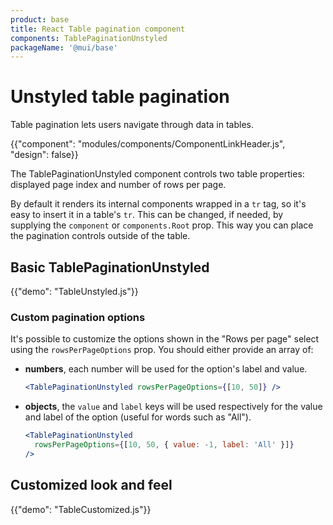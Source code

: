 ```yaml
---
product: base
title: React Table pagination component
components: TablePaginationUnstyled
packageName: '@mui/base'
---
```


# Unstyled table pagination

<p class="description">Table pagination lets users navigate through data in tables.</p>

{{"component": "modules/components/ComponentLinkHeader.js", "design": false}}

The TablePaginationUnstyled component controls two table properties: displayed page index and number of rows per page.

By default it renders its internal components wrapped in a `tr` tag, so it's easy to insert it in a table's `tr`.
This can be changed, if needed, by supplying the `component` or `components.Root` prop.
This way you can place the pagination controls outside of the table.

## Basic TablePaginationUnstyled

{{"demo": "TableUnstyled.js"}}

### Custom pagination options

It's possible to customize the options shown in the "Rows per page" select using the `rowsPerPageOptions` prop.
You should either provide an array of:

- **numbers**, each number will be used for the option's label and value.

  ```jsx
  <TablePaginationUnstyled rowsPerPageOptions={[10, 50]} />
  ```

- **objects**, the `value` and `label` keys will be used respectively for the value and label of the option (useful for words such as "All").

  ```jsx
  <TablePaginationUnstyled
    rowsPerPageOptions={[10, 50, { value: -1, label: 'All' }]}
  />
  ```

## Customized look and feel

{{"demo": "TableCustomized.js"}}

